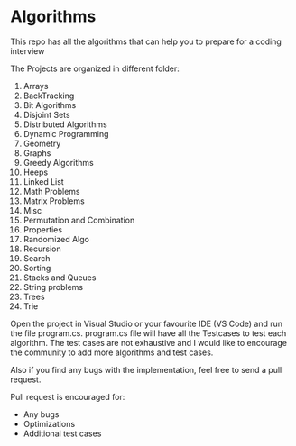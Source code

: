 # Algorithms
This repo has all the algorithms that can help you to prepare for a coding interview

The Projects are organized in different folder:
1. Arrays
2. BackTracking
3. Bit Algorithms
4. Disjoint Sets
5. Distributed Algorithms
6. Dynamic Programming
7. Geometry
8. Graphs
9. Greedy Algorithms
10. Heeps
11. Linked List
12. Math Problems
13. Matrix Problems
14. Misc
15. Permutation and Combination
16. Properties
17. Randomized Algo
18. Recursion
19. Search
20. Sorting
21. Stacks and Queues
22. String problems
23. Trees
24. Trie

Open the project in Visual Studio or your favourite IDE (VS Code) and run the file program.cs.
program.cs file will have all the Testcases to test each algorithm.
The test cases are not exhaustive and I would like to encourage the community to add more algorithms and test cases.

Also if you find any bugs with the implementation, feel free to send a pull request.

Pull request is encouraged for:
* Any bugs
* Optimizations
* Additional test cases
